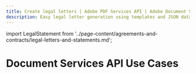 ```yaml
---
title: Create legal letters | Adobe PDF Services API | Adobe Document Services
description: Easy legal letter generation using templates and JSON data. Our PDF Services API helps you create, convert, OCR PDFs and more. Free 6-month trial. Learn more today.
---
```


import LegalStatement from '../page-content/agreements-and-contracts/legal-letters-and-statements.md';

<Hero slots="heading" variant="fullwidth" theme="dark"  customLayout className="herobgImage Hero-Banner" />

# Document Services API Use Cases

<MenuWrapperComponent  slots="content"  repeat="1" theme="lightest" className="Legal-Letters-and-Statements"/>

<LegalStatement />